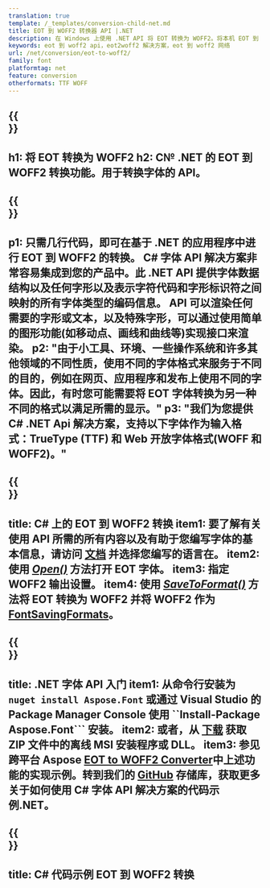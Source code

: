 ```yaml
---
translation: true
template: /_templates/conversion-child-net.md
title: EOT 到 WOFF2 转换器 API |.NET
description: 在 Windows 上使用 .NET API 将 EOT 转换为 WOFF2。将本机 EOT 到 WOFF2 字体转换功能集成到您自己的解决方案中。
keywords: eot 到 woff2 api，eot2woff2 解决方案，eot 到 woff2 网络
url: /net/conversion/eot-to-woff2/
family: font
platformtag: net
feature: conversion
otherformats: TTF WOFF
---
```



{{<section banner>}}
---
h1: 将 EOT 转换为 WOFF2
h2: C№ .NET 的 EOT 到 WOFF2 转换功能。用于转换字体的 API。
---

{{<section overview>}}
---
p1: 只需几行代码，即可在基于 .NET 的应用程序中进行 EOT 到 WOFF2 的转换。 С# 字体 API 解决方案非常容易集成到您的产品中。此 .NET API 提供字体数据结构以及任何字形以及表示字符代码和字形标识符之间映射的所有字体类型的编码信​​息。 API 可以渲染任何需要的字形或文本，以及特殊字形，可以通过使用简单的图形功能(如移动点、画线和曲线等)实现接口来渲染。
p2: "由于小工具、环境、一些操作系统和许多其他领域的不同性质，使用不同的字体格式来服务于不同的目的，例如在网页、应用程序和发布上使用不同的字体。因此，有时您可能需要将 EOT 字体转换为另一种不同的格式以满足所需的显示。"
p3: "我们为您提供 С# .NET Api 解决方案，支持以下字体作为输入格式：TrueType (TTF) 和 Web 开放字体格式(WOFF 和 WOFF2)。"
---

{{<section feature1>}}
---
title: C# 上的 EOT 到 WOFF2 转换
item1: 要了解有关使用 API 所需的所有内容以及有助于您编写字体的基本信息，请访问 [文档](https://docs.aspose.com/font/) 并选择您编写的语言在。
item2: 使用 [*Open()*](https://reference.aspose.com/font/net/aspose.font/font/open/) 方法打开 EOT 字体。
item3: 指定 WOFF2 输出设置。
item4: 使用 [*SaveToFormat()*](https://reference.aspose.com/font/net/aspose.font/font/savetoformat/) 方法将 EOT 转换为 WOFF2 并将 WOFF2 作为 [FontSavingFormats](https://参考.aspose.com/font/net/aspose.font/fontsavingformats)。
---

{{<section feature2>}}
---
title: .NET 字体 API 入门
item1: 从命令行安装为 ```nuget install Aspose.Font``` 或通过 Visual Studio 的 Package Manager Console 使用 ``Install-Package Aspose.Font``` 安装。
item2: 或者，从 [下载](https://releases.aspose.com/font/net/) 获取 ZIP 文件中的离线 MSI 安装程序或 DLL。
item3: 参见跨平台 Aspose [EOT to WOFF2 Converter](https://products.aspose.app/font/conversion/eot-to-woff2)中上述功能的实现示例。转到我们的 [GitHub](https://github.com/aspose-font/Aspose.Font-Documentation/tree/master/net-examples) 存储库，获取更多关于如何使用 C# 字体 API 解决方案的代码示例.NET。
---

{{<section codeexample>}}
---
title: C# 代码示例 EOT 到 WOFF2 转换
---